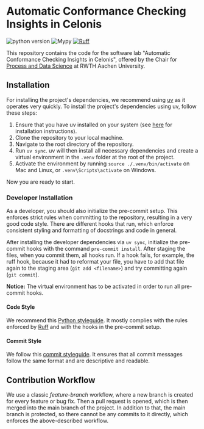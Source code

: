 # Automatic Conformance Checking Insights in Celonis

![python version](https://img.shields.io/badge/python-3.12-blue)
![Mypy](https://img.shields.io/badge/mypy-checked-blue)
[![Ruff](https://img.shields.io/endpoint?url=https://raw.githubusercontent.com/astral-sh/ruff/main/assets/badge/v2.json)](https://github.com/astral-sh/ruff)

This repository contains the code for the software lab "Automatic Conformance Checking Insights in Celonis", offered by the Chair for [Process and Data Science](https://www.pads.rwth-aachen.de/) at RWTH Aachen University.

## Installation

For installing the project's dependencies, we recommend using [uv](https://docs.astral.sh/uv/) as it operates very quickly.
To install the project's dependencies using uv, follow these steps:

  1. Ensure that you have uv installed on your system (see [here](https://docs.astral.sh/uv/getting-started/installation/) for installation instructions).
  2. Clone the repository to your local machine.
  3. Navigate to the root directory of the repository.
  4. Run `uv sync`. uv will then install all necessary dependencies and create a virtual environment in the `.venv` folder at the root of the project.
  5. Activate the environment by running `source ./.venv/bin/activate` on Mac and Linux, or `.venv\Scripts\activate` on Windows.

Now you are ready to start.

### Developer Installation

As a developer, you should also initialize the pre-commit setup.
This enforces strict rules when committing to the repository, resulting in a very good code style.
There are different hooks that run, which enforce consistent styling and formatting of docstrings and code in general.

After installing the developer dependencies via `uv sync`, initialize the pre-commit hooks with the command `pre-commit install`.
After staging the files, when you commit them, all hooks run.
If a hook fails, for example, the ruff hook, because it had to reformat your file, you have to add that file again to the staging area (`git add <filename>`) and try committing again (`git commit`).

**Notice:** The virtual environment has to be activated in order to run all pre-commit hooks.

#### Code Style

We recommend this [Python styleguide](https://github.com/iai-group/guidelines/tree/main/python).
It mostly complies with the rules enforced by [Ruff](https://docs.astral.sh/ruff/) and with the hooks in the pre-commit setup.

#### Commit Style

We follow this [commit styleguide](https://github.com/iai-group/guidelines/blob/main/github/Git_commit.md).
It ensures that all commit messages follow the same format and are descriptive and readable.

## Contribution Workflow

We use a classic *feature-branch* workflow, where a new branch is created for every feature or bug fix.
Then a pull request is opened, which is then merged into the main branch of the project.
In addition to that, the main branch is protected, so there cannot be any commits to it directly, which enforces the above-described workflow.
